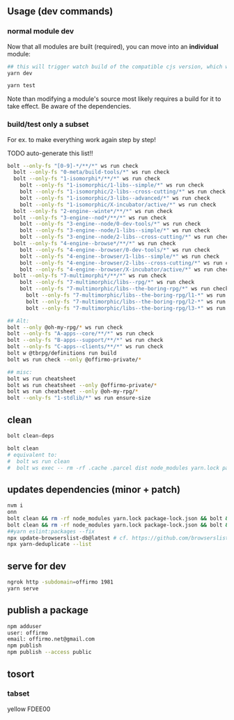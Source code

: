 
## Usage (dev commands)

### normal module dev

Now that all modules are built (required), you can move into an **individual** module:
```bash
## this will trigger watch build of the compatible cjs version, which works in all envs
yarn dev

yarn test
```

Note than modifying a module's source most likely requires a build for it to take effect.
Be aware of the dependencies.

### build/test only a subset

For ex. to make everything work again step by step!

TODO auto-generate this list!!
```bash
bolt --only-fs "[0-9]-*/**/*" ws run check
  bolt --only-fs "0-meta/build-tools/*" ws run check
  bolt --only-fs "1-isomorphi*/**/*" ws run check
    bolt --only-fs "1-isomorphic/1-libs--simple/*" ws run check
    bolt --only-fs "1-isomorphic/2-libs--cross-cutting/*" ws run check
    bolt --only-fs "1-isomorphic/3-libs--advanced/*" ws run check
    bolt --only-fs "1-isomorphic/X-incubator/active/*" ws run check
  bolt --only-fs "2-engine--winte*/**/*" ws run check
  bolt --only-fs "3-engine--nod*/**/*" ws run check
    bolt --only-fs "3-engine--node/0-dev-tools/*" ws run check
    bolt --only-fs "3-engine--node/1-libs--simple/*" ws run check
    bolt --only-fs "3-engine--node/2-libs--cross-cutting/*" ws run check
  bolt --only-fs "4-engine--browse*/**/*" ws run check
    bolt --only-fs "4-engine--browser/0-dev-tools/*" ws run check
    bolt --only-fs "4-engine--browser/1-libs--simple/*" ws run check
    bolt --only-fs "4-engine--browser/2-libs--cross-cutting/*" ws run check
    bolt --only-fs "4-engine--browser/X-incubator/active/*" ws run check
  bolt --only-fs "7-multimorphi*/**/*" ws run check
    bolt --only-fs "7-multimorphic/libs--rpg/*" ws run check
    bolt --only-fs "7-multimorphic/libs--the-boring-rpg/*" ws run check
      bolt --only-fs "7-multimorphic/libs--the-boring-rpg/l1-*" ws run check
      bolt --only-fs "7-multimorphic/libs--the-boring-rpg/l2-*" ws run check
      bolt --only-fs "7-multimorphic/libs--the-boring-rpg/l3-*" ws run check

## Alt:
bolt --only @oh-my-rpg/* ws run check
bolt --only-fs "A-apps--core/**/*" ws run check
bolt --only-fs "B-apps--support/**/*" ws run check
bolt --only-fs "C-apps--clients/**/*" ws run check
bolt w @tbrpg/definitions run build
bolt ws run check --only @offirmo-private/*

## misc:
bolt ws run cheatsheet
bolt ws run cheatsheet --only @offirmo-private/*
bolt ws run cheatsheet --only @oh-my-rpg/*
bolt --only-fs "1-stdlib/*" ws run ensure-size
```

## clean
```bash
bolt clean-deps

bolt clean
# equivalent to:
#  bolt ws run clean
#  bolt ws exec -- rm -rf .cache .parcel dist node_modules yarn.lock package-lock.json yarn-error.log
```

## updates dependencies (minor + patch)
```bash
nvm i
onn
bolt clean && rm -rf node_modules yarn.lock package-lock.json && bolt && yarn outdated     && bolt build
bolt clean && rm -rf node_modules yarn.lock package-lock.json && bolt && bolt build
##yarn eslint:packages --fix
npx update-browserslist-db@latest # cf. https://github.com/browserslist/browserslist#browsers-data-updating
npx yarn-deduplicate --list
```

## serve for dev
```bash
ngrok http -subdomain=offirmo 1981
yarn serve
```

## publish a package
```bash
npm adduser
user: offirmo
email: offirmo.net@gmail.com
npm publish
npm publish --access public
```


## tosort

### tabset

yellow FDEE00
